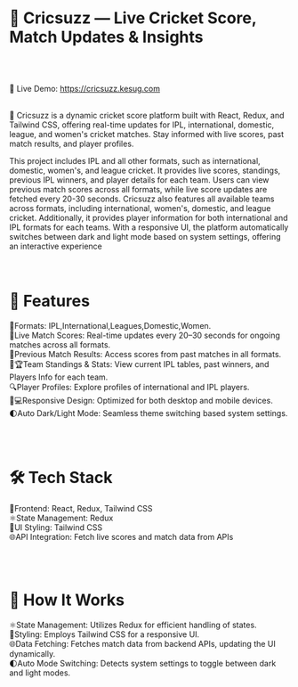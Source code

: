 # 🏏 Cricsuzz — Live Cricket Score, Match Updates & Insights
<br><br> 


   
🔗 Live Demo: https://cricsuzz.kesug.com
<br><br>

🏏 Cricsuzz is a dynamic cricket score platform built with React, Redux, and Tailwind CSS, offering real-time updates for IPL, international, domestic, league, and women's cricket matches. Stay informed with live scores, past match results, and player profiles.

This project includes IPL and all other formats, such as international, domestic, women's, and league cricket. It provides live scores, standings, previous IPL winners, and player details for each team. Users can view previous match scores across all formats, while live score updates are fetched every 20-30 seconds. Cricsuzz also features all available teams across formats, including international, women's, domestic, and league cricket. Additionally, it provides player information for both international and IPL formats for each teams. With a responsive UI, the platform automatically switches between dark and light mode based on system settings, offering an interactive experience  
 <br><br> 


     

# 🚀 Features

🏏Formats: IPL,International,Leagues,Domestic,Women.  
📡Live Match Scores: Real-time updates every 20–30 seconds for ongoing matches across all formats.  
📅Previous Match Results: Access scores from past matches in all formats.  
🎽🏆Team Standings & Stats: View current IPL tables, past winners, and Players Info for each team.  
🔍Player Profiles: Explore profiles of international and IPL players.  
📱💻Responsive Design: Optimized for both desktop and mobile devices.  
🌓Auto Dark/Light Mode: Seamless theme switching based system settings.  

<br><br> 
# 🛠️ Tech Stack


🎨Frontend: React, Redux, Tailwind CSS  
⚛️State Management: Redux  
🎨UI Styling: Tailwind CSS     
🌐API Integration: Fetch live scores and match data from APIs  

<br><br> 
# 🔧 How It Works

  
⚛️State Management: Utilizes Redux for efficient handling of states.  
🎨Styling: Employs Tailwind CSS for a responsive UI.  
🌐Data Fetching: Fetches match data from backend APIs, updating the UI dynamically.  
🌓Auto Mode Switching: Detects system settings to toggle between dark and light modes.  

